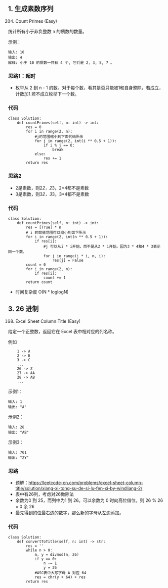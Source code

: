 ## 1. 生成素数序列
204. Count Primes (Easy)

统计所有小于非负整数 n 的质数的数量。

示例：
```
输入: 10
输出: 4
解释: 小于 10 的质数一共有 4 个, 它们是 2, 3, 5, 7 。
```
### 思路1：超时
- 枚举从 2 到 n - 1 的数。对于每个数，看其是否只能被1和自身整除，若成立，计数加1.若不成立枚举下一个数。
### 代码
```
class Solution:
    def countPrimes(self, n: int) -> int:
        res = 0
        for i in range(2, n):
            #j的范围缩小到下面代码所示
            for j in range(2, int(i ** 0.5 + 1)):
                if i % j == 0:
                    break
            else:
                res += 1
        return res
```
### 思路2
- 2是素数，则2*2，2*3，2*4都不是素数
- 3是素数，则3*2，3*3，3*4都不是素数
### 代码
```
class Solution:
    def countPrimes(self, n: int) -> int:
        res = [True] * n
        # i 的取值范围可以缩小到如下所示
        for i in range(2, int(n ** 0.5 + 1)):
            if res[i]:
                #j 可以从i * i开始，而不是从2 * i开始。因为3 * 4和4 * 3表示同一个数。
                for j in range(i * i, n, i):
                    res[j] = False
        count = 0
        for i in range(2, n):
            if res[i]:
                count += 1
        return count
```
- 时间复杂度 O(N * loglogN)

## 3. 26 进制
168. Excel Sheet Column Title (Easy)

给定一个正整数，返回它在 Excel 表中相对应的列名称。

例如
```
    1 -> A
    2 -> B
    3 -> C
    ...
    26 -> Z
    27 -> AA
    28 -> AB 
    ...
```
示例1：
```
输入: 1
输出: "A"
```
示例2：
```
输入: 28
输出: "AB"
```
示例3：
```
输入: 701
输出: "ZY"
```
### 思路
- 题解：https://leetcode-cn.com/problems/excel-sheet-column-title/solution/xiang-xi-tong-su-de-si-lu-fen-xi-by-windliang-2/
- 表中有26列，考虑对26做除法
- 余数为0 到 25，而列中为1 到 26。可以余数为 0 时向高位借位。则 26 % 26 = 0 余 26
- 最先得到的位最右边的数字，那么新的字母从左边添加。

### 代码
```
class Solution:
    def convertToTitle(self, n: int) -> str:
        res = ''
        while n > 0:
            n, y = divmod(n, 26)
            if y == 0:
                n -= 1
                y = 26
            #ASC表中大写字母 A 对应 64
            res = chr(y + 64) + res
        return res
```